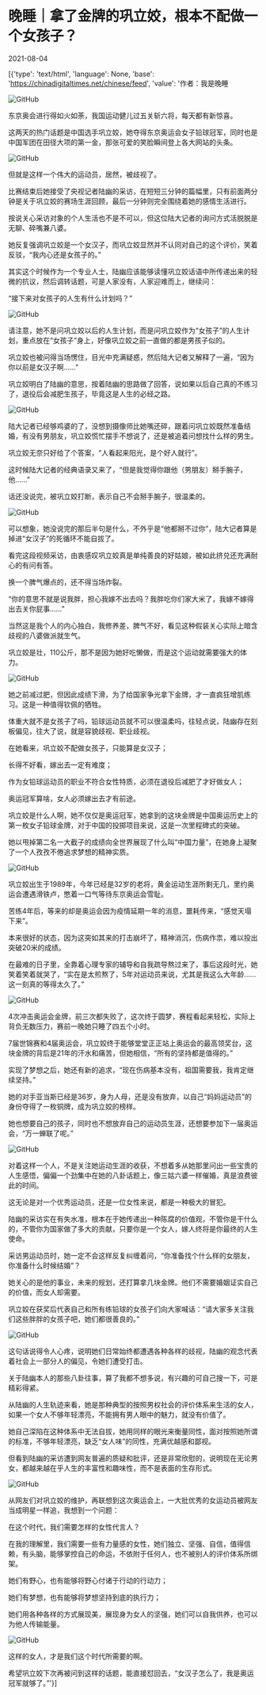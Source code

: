 # 晚睡｜拿了金牌的巩立姣，根本不配做一个女孩子？

2021-08-04

[{'type': 'text/html', 'language': None, 'base': 'https://chinadigitaltimes.net/chinese/feed', 'value': '作者：我是晚睡

![GitHub](https://chinadigitaltimes.net/chinese/files/2021/08/post-669198-610a3ecf97ad2.)

东京奥会进行得如火如荼，我国运动健儿过五关斩六将，每天都有新惊喜。

这两天的热门话题是中国选手巩立姣，她夺得东京奥运会女子铅球冠军，同时也是中国军团在田径大项的第一金，那张可爱的笑脸瞬间登上各大网站的头条。

![GitHub](https://chinadigitaltimes.net/chinese/files/2021/08/post-669198-610a3ecfd255f.)

但就是这样一个伟大的运动员，居然，被歧视了。

比赛结束后她接受了央视记者陆幽的采访，在短短三分钟的篇幅里，只有前面两分钟是关于巩立姣的赛场生涯回顾，最后一分钟则完全围绕着她的感情生活进行。



按说关心采访对象的个人生活也不是不可以，但这位陆大记者的询问方式活脱脱是无聊、碎嘴兼八婆。

她反复强调巩立姣是一个女汉子，而巩立姣显然并不认同对自己的这个评价，笑着反驳，“我内心还是女孩子的。”

其实这个时候作为一个专业人士，陆幽应该能够读懂巩立姣话语中所传递出来的轻微的抗议，然后调转话题，可是人家没有，人家迎难而上，继续问：

“接下来对女孩子的人生有什么计划吗？”

![GitHub](https://chinadigitaltimes.net/chinese/files/2021/08/post-669198-610a3ed01ee51.)

请注意，她不是问巩立姣以后的人生计划，而是问巩立姣作为“女孩子”的人生计划，重点放在“女孩子”身上，好像巩立姣之前一直做的都是男孩子似的。

巩立姣也被问得当场愣住，目光中充满疑惑，然后陆大记者又解释了一遍，“因为你以前是女汉子啊……”

巩立姣明白了陆幽的意思，按着陆幽的思路做了回答，说如果以后自己真的不练习了，退役后会减肥生孩子，毕竟这是人生的必经之路。

![GitHub](https://chinadigitaltimes.net/chinese/files/2021/08/post-669198-610a3ed056acb.)

陆大记者已经够鸡婆的了，没想到摄像师比她嘴还碎，跟着问巩立姣既然准备结婚，有没有男朋友，巩立姣慌忙摆手不想说了，还是被追着问想找什么样的男生。

巩立姣无奈只好给了个答案，“人看起来阳光，是个好人就行”。

这时候陆大记者的经典语录又来了，“但是我觉得你跟他（男朋友）掰手腕子，他……”

话还没说完，被巩立姣打断，表示自己不会掰手腕子，很温柔的。

![GitHub](https://chinadigitaltimes.net/chinese/files/2021/08/post-669198-610a3ed09935c.)

可以想象，她没说完的那后半句是什么，不外乎是“他都掰不过你”，陆大记者算是掉进“女汉子”的死循环不能自拔了。

看完这段视频采访，由衷感叹巩立姣真是单纯善良的好姑娘，被如此挤兑还充满耐心的有问有答。

换一个脾气爆点的，还不得当场炸裂。

“你的意思不就是说我胖，担心我嫁不出去吗？我胖吃你们家大米了，我嫁不嫁得出去关你屁事……”

当然这是我个人的内心独白，我修养差，脾气不好，看见这种假装关心实际上暗含歧视的八婆做派就生气。

巩立姣是壮，110公斤，那不是因为她好吃懒做，而是这个运动就需要强大的体力。

![GitHub](https://chinadigitaltimes.net/chinese/files/2021/08/post-669198-610a3ed0bbf5c.gif)

她之前减过肥，但因此成绩下滑，为了给国家争光拿下金牌，才一直疯狂增肌练习。这是一种值得钦佩的牺牲。

体重大就不是女孩子了吗，铅球运动员就不可以很温柔吗，往轻点说，陆幽存在刻板偏见，往大了说，就是容貌歧视、职业歧视。

在她看来，巩立姣不配做女孩子，只能算是女汉子；

长得不好看，嫁出去一定有难度；

作为女铅球运动员的职业不符合女性特质，必须在退役后减肥了才好做女人；

奥运冠军算啥，女人必须嫁出去才有前途。

巩立姣是什么人啊，她不仅仅是奥运冠军，她拿到的这块金牌是中国奥运历史上的第一枚女子铅球金牌，对于中国的投掷项目来说，这是一次里程碑式的突破。

她以甩掉第二名一大截子的成绩向全世界展现了什么叫“中国力量”，在她身上凝聚了一个人孜孜不倦追求梦想的精神实质。

![GitHub](https://chinadigitaltimes.net/chinese/files/2021/08/post-669198-610a3ed0e83c9.)

巩立姣出生于1989年，今年已经是32岁的老将，黄金运动生涯所剩无几，里约奥运会遭遇滑铁卢，憋着一口气等待东京奥运会雪耻。

苦练4年后，等来的却是奥运会因为疫情延期一年的消息，噩耗传来，“感觉天塌下来”。

本来很好的状态，因为这突如其来的打击崩坏了，精神消沉，伤病作祟，难以投出突破20米的成绩。

在最难的日子里，全靠着心理专家的辅导和自我疏导熬过来了，事后这段时光，她笑着笑着就哭了，“实在是太煎熬了，5年对运动员来说，尤其是我这么大年龄……这一刻真的等得太久了。”

![GitHub](https://chinadigitaltimes.net/chinese/files/2021/08/post-669198-610a3ed12cf3c.png)

4次冲击奥运会金牌，前三次都失败了，这次终于圆梦，赛程看起来轻松，实际上背负无数压力，赛前一晚她只睡了四五个小时。

7届世锦赛和4届奥运会，巩立姣终于能够堂堂正正站上奥运会的最高领奖台，这块金牌的背后是21年的汗水和痛苦，但她相信，“所有的坚持都是值得的。”

实现了梦想之后，她还有新的追求，“现在伤病基本没有，祖国需要我，我肯定继续坚持。”

她的对手亚当斯已经是36岁，身为人母，还是没有放弃，以自己“妈妈运动员”的身份夺得了一枚铜牌，成为巩立姣的榜样。

她也想要自己的孩子，同时也不想放弃自己的运动员生涯，还想要参加下一届奥运会，“万一蝉联了呢。”

![GitHub](https://chinadigitaltimes.net/chinese/files/2021/08/post-669198-610a3ed1715a9.)

对着这样一个人，不是关注她运动生涯的收获，不想着多从她那里问出一些宝贵的人生感悟，偏偏一个劲集中在她的八卦话题上，像三姑六婆一样催婚，真是浪费彼此的时间。

这无论是对一个优秀运动员，还是一位女性来说，都是一种极大的冒犯。

陆幽的采访实在有失水准，根本在于她传递出一种陈腐的价值观，不管你是干什么的，不管你为国家做了多大的贡献，只要你是一个女人，嫁人终将是你最终的人生使命。

采访男运动员时，她一定不会这样反复纠缠着问，“你准备找个什么样的女朋友，你准备什么时候结婚”？

她关心的是他的事业，未来的规划，还打算拿几块金牌。他们不需要婚姻证实自己的价值，而女人却需要。

巩立姣在获奖后代表自己和所有练铅球的女孩子们向大家喊话：“请大家多关注我们这些胖胖的女孩子吧，她们都很善良的。”

![GitHub](https://chinadigitaltimes.net/chinese/files/2021/08/post-669198-610a3ed1b8a37.png)

这句话说得令人心疼，说明她们日常始终都遭遇各种各样的歧视，陆幽的观念代表着社会上一部分人的偏见，令她们遭受打击。

关于陆幽本人的那些八卦往事，算了我都不想多说，有兴趣的可自己搜一下，可是精彩得紧。

从陆幽的人生轨迹来看，她是那种典型的按照男权社会的评价体系来生活的女人，如果一个女人不够年轻漂亮，不能拥有男人眼中的魅力，就没有价值了。

她自己深陷在这种体系中无法自拔，她用同样的眼光来衡量同性，面对按照她所谓的标准，不够年轻漂亮，缺乏“女人味”的同性，充满优越感和鄙视。

但看到陆幽的采访遭到网友普遍的质疑和批评，还是非常欣慰的，说明现在无论男女，都越来越在乎人生的丰富性和趣味性，而不是表面的生存形式。

![GitHub](https://chinadigitaltimes.net/chinese/files/2021/08/post-669198-610a3ed212c53.png)

从网友们对巩立姣的维护，再联想到这次奥运会上，一大批优秀的女运动员被网友当成明星一样追，我想到一个问题：

在这个时代，我们需要怎样的女性代言人？

在我的理解里，我们需要一些有力量感的女性，她们独立、坚强、自信，值得信赖，有头脑，能够掌控自己的命运，不依附于任何人，也不被别人的评价体系所绑架。

她们有野心，也有能够将野心付诸于行动的行动力；

她们有梦想，也有能够将梦想坚持到底的执行力；

她们用各种各样的方式展现美，展现身为女人的坚强，她们可以自我供养，也可以为他人传输能量。

![GitHub](https://chinadigitaltimes.net/chinese/files/2021/08/post-669198-610a3ed23f9f0.gif)

这样的女人，才是我们这个时代所需要的啊。

希望巩立姣下次再被问到这样的话题，能直接怼回去，“女汉子怎么了，我是奥运冠军就够了。”'}]